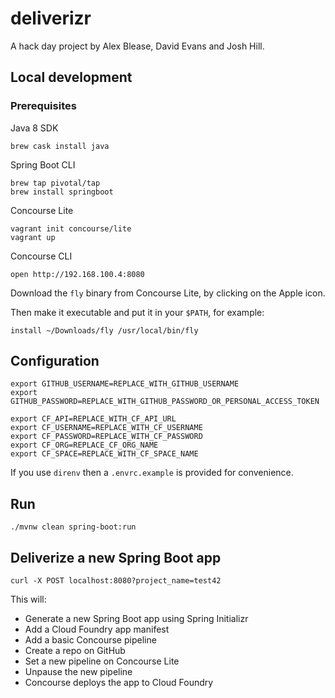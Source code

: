 # deliverizr

A hack day project by Alex Blease, David Evans and Josh Hill.

## Local development

### Prerequisites

Java 8 SDK
```
brew cask install java
```

Spring Boot CLI
```
brew tap pivotal/tap
brew install springboot
```

Concourse Lite
```
vagrant init concourse/lite
vagrant up
```

Concourse CLI
```
open http://192.168.100.4:8080
```
Download the `fly` binary from Concourse Lite, by clicking on the Apple icon.

Then make it executable and put it in your `$PATH`, for example:

```
install ~/Downloads/fly /usr/local/bin/fly
```

## Configuration

```
export GITHUB_USERNAME=REPLACE_WITH_GITHUB_USERNAME
export GITHUB_PASSWORD=REPLACE_WITH_GITHUB_PASSWORD_OR_PERSONAL_ACCESS_TOKEN

export CF_API=REPLACE_WITH_CF_API_URL
export CF_USERNAME=REPLACE_WITH_CF_USERNAME
export CF_PASSWORD=REPLACE_WITH_CF_PASSWORD
export CF_ORG=REPLACE_CF_ORG_NAME
export CF_SPACE=REPLACE_WITH_CF_SPACE_NAME
```

If you use `direnv` then a `.envrc.example` is provided for convenience.

## Run

```
./mvnw clean spring-boot:run
```

## Deliverize a new Spring Boot app

```
curl -X POST localhost:8080?project_name=test42
```

This will:
- Generate a new Spring Boot app using Spring Initializr 
- Add a Cloud Foundry app manifest
- Add a basic Concourse pipeline
- Create a repo on GitHub
- Set a new pipeline on Concourse Lite
- Unpause the new pipeline
- Concourse deploys the app to Cloud Foundry
